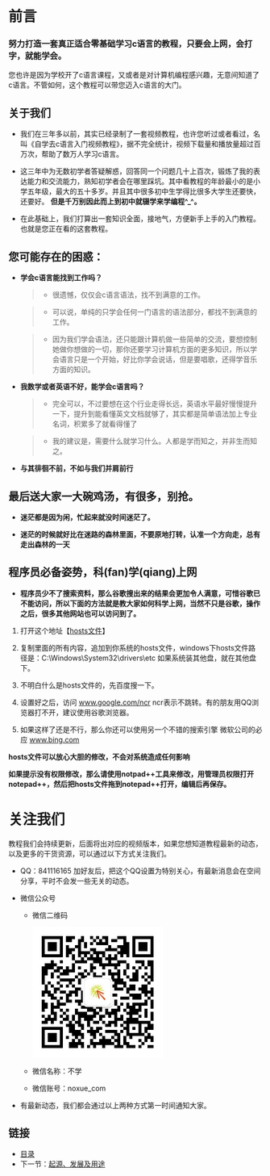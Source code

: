 # 前言

### 努力打造一套真正适合零基础学习c语言的教程，只要会上网，会打字，就能学会。

您也许是因为学校开了c语言课程，又或者是对计算机编程感兴趣，无意间知道了c语言。不管如何，这个教程可以带您迈入c语言的大门。


## 关于我们

* 我们在三年多以前，其实已经录制了一套视频教程，也许您听过或者看过，名叫《自学去c语言入门视频教程》，据不完全统计，视频下载量和播放量超过百万次，帮助了数万人学习c语言。

* 这三年中为无数初学者答疑解惑，回答同一个问题几十上百次，锻炼了我的表达能力和交流能力，熟知初学者会在哪里踩坑。其中看教程的年龄最小的是小学五年级，最大的五十多岁。并且其中很多初中生学得比很多大学生还要快，还要好。 **但是千万别因此而上到初中就辍学来学编程^_^。**

* 在此基础上，我们打算出一套知识全面，接地气，方便新手上手的入门教程。也就是您正在看的这套教程。


## 您可能存在的困惑：

* **学会c语言能找到工作吗？**

    > * 很遗憾，仅仅会c语言语法，找不到满意的工作。
     
    > * 可以说，单纯的只学会任何一门语言的语法部分，都找不到满意的工作。
     
    > * 因为我们学会语法，还只能跟计算机做一些简单的交流，要想控制她做你想做的一切，那你还要学习计算机方面的更多知识，所以学会语言只是一个开始，好比你学会说话，但是要唱歌，还得学音乐方面的知识。

* **我数学或者英语不好，能学会c语言吗？**

    > * 完全可以，不过要想在这个行业走得长远，英语水平最好慢慢提升一下，提升到能看懂英文文档就够了，其实都是简单语法加上专业名词，积累多了就看得懂了
     
    > * 我的建议是，需要什么就学习什么。人都是学而知之，并非生而知之。

* **与其徘徊不前，不如与我们并肩前行**

## 最后送大家一大碗鸡汤，有很多，别抢。

* **迷茫都是因为闲，忙起来就没时间迷茫了。**

* **迷茫的时候就好比在迷路的森林里面，不要原地打转，认准一个方向走，总有走出森林的一天**

## 程序员必备姿势，科(fan)学(qiang)上网

* **程序员少不了搜索资料，那么谷歌搜出来的结果会更加令人满意，可惜谷歌已不能访问，所以下面的方法就是教大家如何科学上网，当然不只是谷歌，操作之后，很多其他网站也可以访问到了。**

1. 打开这个地址【[hosts文件](https://raw.githubusercontent.com/noxue/Hosts/master/hosts)】

2. 复制里面的所有内容，追加到你系统的hosts文件，windows下hosts文件路径是：C:\Windows\System32\drivers\etc  如果系统装其他盘，就在其他盘下。

3. 不明白什么是hosts文件的，先百度搜一下。

4. 设置好之后，访问 www.google.com/ncr  ncr表示不跳转。有的朋友用QQ浏览器打不开，建议使用谷歌浏览器。

5. 如果这样了还是不行，那么你还可以使用另一个不错的搜索引擎 微软公司的必应 www.bing.com

**hosts文件可以放心大胆的修改，不会对系统造成任何影响**

**如果提示没有权限修改，那么请使用notpad++工具来修改，用管理员权限打开notepad++，然后把hosts文件拖到notepad++打开，编辑后再保存。**


# 关注我们

教程我们会持续更新，后面将出对应的视频版本，如果您想知道教程最新的动态，以及更多的干货资源，可以通过以下方式关注我们。

* QQ：841116165 加好友后，把这个QQ设置为特别关心，有最新消息会在空间分享，平时不会发一些无关的动态。

* 微信公众号
    * 微信二维码
    
        ![不学微信二维码](images/weixin.jpg)
    
    * 微信名称：不学
    
    * 微信账号：noxue_com
    
* 有最新动态，我们都会通过以上两种方式第一时间通知大家。

## 链接

- [目录](summary.md)
- 下一节：[起源、发展及用途](01.1.md)
